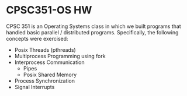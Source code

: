 # CPSC351-OS HW

CPSC 351 is an Operating Systems class in which we built programs that handled basic parallel / distributed programs. 
Specifically, the following concepts were exercised:
- Posix Threads (pthreads)
- Multiprocess Programming using fork
- Interprocess Communication
  - Pipes
  - Posix Shared Memory
- Process Synchronization
- Signal Interrupts
